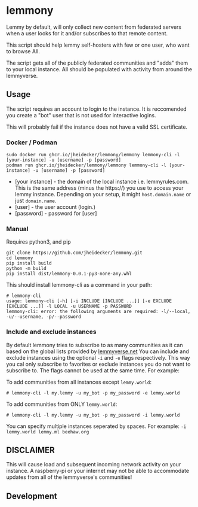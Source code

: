 
# lemmony

Lemmy by default, will only collect new content from federated servers when a user looks for it and/or subscribes to that remote content.

This script should help lemmy self-hosters with few or one user, who want to browse All.

The script gets all of the publicly federated communities and "adds" them to your local instance. All should be populated with activity from around the lemmyverse.

## Usage

The script requires an account to login to the instance. It is reccomended you create a "bot" user that is not used for interactive logins.

This will probably fail if the instance does not have a valid SSL certificate.

### Docker / Podman

```
sudo docker run ghcr.io/jheidecker/lemmony/lemmony lemmony-cli -l [your-instance] -u [username] -p [password] 
podman run ghcr.io/jheidecker/lemmony/lemmony lemmony-cli -l [your-instance] -u [username] -p [password] 
```
- [your instance] - the domain of the local instance i.e. lemmyrules.com. This is the same address (minus the https://) you use to access your lemmy instance. Depending on your setup, it might `host.domain.name` or just `domain.name`.
- [user] - the user account (login.)
- [password] - password for [user]

### Manual

Requires python3, and pip

```
git clone https://github.com/jheidecker/lemmony.git
cd lemmony
pip install build
python -m build
pip install dist/lemmony-0.0.1-py3-none-any.whl
```

This should install lemmony-cli as a command in your path:

```
# lemmony-cli
usage: lemmony-cli [-h] [-i INCLUDE [INCLUDE ...]] [-e EXCLUDE [EXCLUDE ...]] -l LOCAL -u USERNAME -p PASSWORD
lemmony-cli: error: the following arguments are required: -l/--local, -u/--username, -p/--password
```

### Include and exclude instances

By default lemmony tries to subscribe to as many communities as it can based on the global lists provided by [lemmyverse.net](lemmyverse.net) You can include and exclude instances using the optional `-i` and `-e` flags respectively. This way you cal only subscribe to favorites or exclude instances you do not want to subscribe to. The flags cannot be used at the same time. For example:

To add communities from all instances except `lemmy.world`:

```
# lemmony-cli -l my.lemmy -u my_bot -p my_password -e lemmy.world
```

To add communities from ONLY `lemmy.world`:

```
# lemmony-cli -l my.lemmy -u my_bot -p my_password -i lemmy.world
```

You can specify multiple instances seperated by spaces. For example: `-i lemmy.world lemmy.ml beehaw.org`

## DISCLAIMER

This will cause load and subsequent incoming network activity on your instance. A raspberry-pi or your internet may not be able to accommodate updates from all of the lemmyverse's communities!

## Development


